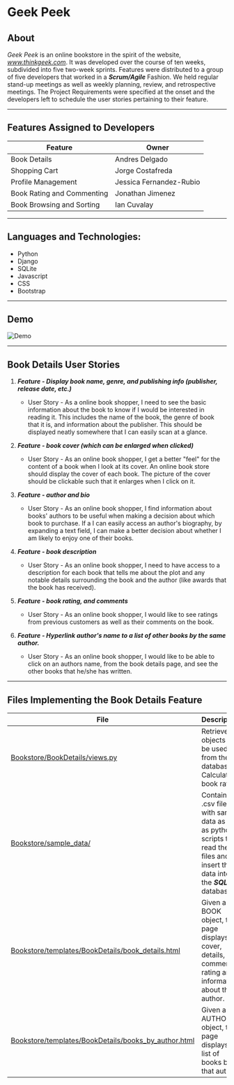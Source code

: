# Geek Peek

## About

*Geek Peek* is an online bookstore in the spirit of the website,
*www.thinkgeek.com*. It was developed over the course of ten weeks, subdivided
into five two-week sprints. Features were distributed to a group of five
developers that worked in a ***Scrum/Agile*** Fashion. We held regular stand-up
meetings as well as weekly planning, review, and retrospective meetings. The
Project Requirements were specified at the onset and the developers left to
schedule the user stories pertaining to their feature.


<hr>

## Features Assigned to Developers

| **Feature**                | **Owner**               |
|----------------------------|-------------------------|
| Book Details               | Andres Delgado          |
| Shopping Cart              | Jorge Costafreda        |
| Profile Management         | Jessica Fernandez-Rubio |
| Book Rating and Commenting | Jonathan Jimenez        |
| Book Browsing and Sorting  | Ian Cuvalay             |


<hr>

## Languages and Technologies:
	
- Python
- Django
- SQLite
- Javascript
- CSS 
- Bootstrap


<hr>

## Demo

![Demo](media/demo.gif?raw=true)

<hr>

## Book Details User Stories



1. ***Feature - Display book name, genre, and publishing info (publisher, release
   date, etc.)***

	- User Story - As a online book shopper, I need to see the basic
	  information about the book to know if I would be interested in
	  reading it. This includes the name of the book, the genre of book
	  that it is, and information about the publisher. This should be
	  displayed neatly somewhere that I can easily scan at a glance.

2. ***Feature -  book cover (which can be enlarged when clicked)***

	- User Story - As an online book shopper, I get a  better "feel" for
	  the content of a book when I look at its cover. An online book store
	  should display the cover of each book. The picture of the cover
	  should be clickable such that it enlarges when I click on it.

3. ***Feature -  author and bio***

	- User Story - As an online book shopper, I find information about
	  books' authors to be useful when making a decision about which book
	  to purchase. If a I can easily access an author's biography, by
	  expanding a text field, I can make a better decision about whether I
	  am likely to enjoy one of their books.

4. ***Feature - book description***

	- User Story - As an online book shopper, I need to have access to a
	  description for each book that tells me about the plot and any
	  notable details surrounding the book and the author (like awards that
	  the book has received).

	  
5. ***Feature - book rating, and comments***

	- User Story - As an online book shopper, I would like to see ratings
	  from previous customers as well as their comments on the book.


6. ***Feature - Hyperlink author's name to a list of other books by the same
   author.***
	
	- User Story - As an online book shopper, I would like to be able to
	  click on an authors name, from the book details page, and see the
	  other books that he/she has written.


<hr>

## Files Implementing the Book Details Feature

| **File**                    | **Description**               |
|--------------------------------|-------------------------|
| [Bookstore/BookDetails/views.py](https://github.com/adelgado0723/portfolio/tree/master/GeekPeek/Bookstore/BookDetails/views.py) | Retrieves objects to be used from the database. Calculates book rating. |
| [Bookstore/sample_data/](https://github.com/adelgado0723/portfolio/tree/master/GeekPeek/Bookstore/sample_data/) | Contains .csv files with sample data as well as python scripts to read the files and insert the data into the ***SQLite*** database. |
| [Bookstore/templates/BookDetails/book_details.html](https://github.com/adelgado0723/portfolio/tree/master/GeekPeek/Bookstore/templates/BookDetails/book_details.html) | Given a BOOK object, this page displays the cover, details, comments, rating and information about the author. |
| [Bookstore/templates/BookDetails/books_by_author.html](https://github.com/adelgado0723/portfolio/tree/master/GeekPeek/Bookstore/templates/BookDetails/books_by_author.html) | Given a AUTHOR object, this page displays a list of books by that author. |



